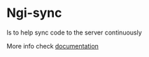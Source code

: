 # Ngi-sync
Is to help sync code to the server continuously

More info check [documentation](https://donny-rollproject.gitbook.io/ngi-sync/)

